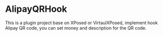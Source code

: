 # AlipayQRHook
This is a plugin project base on XPosed or VirtaulXPosed, implement hook Alipay QR code, you can set money and description for the QR code.
